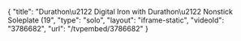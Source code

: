 {
    "title": "Durathon\u2122 Digital Iron with Durathon\u2122 Nonstick Soleplate (19",
    "type": "solo",
    "layout": "iframe-static",
    "videoId": "3786682",
    "url": "\/tvpembed\/3786682"
}
